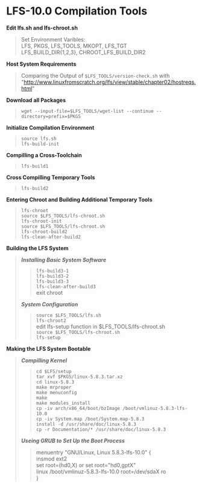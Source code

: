 # LFS-10.0 Compilation Tools

**Edit lfs.sh and lfs-chroot.sh**
> Set Environment Varibles:  
> LFS, PKGS, LFS_TOOLS, MKOPT, LFS_TGT  
> LFS_BUILD_DIR{1,2,3}, CHROOT_LFS_BUILD_DIR2

**Host System Requirements**
> Comparing the Output of `$LFS_TOOLS/version-check.sh` with "http://www.linuxfromscratch.org/lfs/view/stable/chapter02/hostreqs.html" 

**Download all Packages**
> `wget --input-file=$LFS_TOOLS/wget-list --continue --directory=prefix=$PKGS`

**Initialize Compilation Environment**
> `source lfs.sh`   
> `lfs-build-init`   

**Compilling a Cross-Toolchain**
> `lfs-build1`  

**Cross Compilling Temporary Tools**
> `lfs-build2` 

**Entering Chroot and Building Additional Temporary Tools**
> `lfs-chroot`  
> `source $LFS_TOOLS/lfs-chroot.sh`  
> `lfs-chroot-init`  
> `source $LFS_TOOLS/lfs-chroot.sh`  
> `lfs-chroot-build2`  
> `lfs-clean-after-build2` 

**Building the LFS System**
> ***Installing Basic System Software***
>> `lfs-build3-1`  
>> `lfs-build3-2`  
>> `lfs-build3-3`    
>> `lfs-clean-after-build3`  
>>  exit chroot
>> 
>***System Configuration***
>> 
>> `source $LFS_TOOLS/lfs.sh`  
>> `lfs-chroot2`  
>> edit lfs-setup function in $LFS_TOOLS/lfs-chroot.sh    
>> `source $LFS_TOOLS/lfs-chroot.sh`  
>> `lfs-setup`  

**Making the LFS System Bootable**
>***Compilling Kernel***  
>>     cd $LFS/setup
>>     tar xvf $PKGS/linux-5.8.3.tar.xz
>>     cd linux-5.8.3
>>     make mrproper
>>     make menuconfig
>>     make
>>     make modules_install
>>     cp -iv arch/x86_64/boot/bzImage /boot/vmlinuz-5.8.3-lfs-10.0
>>     cp -iv System.map /boot/System.map-5.8.3
>>     install -d /usr/share/doc/linux-5.8.3
>>     cp -r Documentation/* /usr/share/doc/linux-5.8.3
>>
> ***Useing GRUB to Set Up the Boot Process***
>> 
>>    menuentry "GNU/Linux, Linux 5.8.3-lfs-10.0" {   
>>        insmod ext2  
>>        set root=(hd0,X) or set root="hd0,gptX"  
>>        linux /boot/vmlinuz-5.8.3-lfs-10.0 root=/dev/sdaX ro  
>>    }
